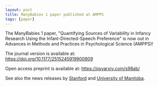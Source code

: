 ```yaml
---
layout: post
title: ManyBabies 1 paper published at AMPPS
tags: [paper]
---
```


The ManyBabies 1 paper, "Quantifying Sources of Variability in Infancy Research Using the Infant-Directed-Speech Preference" is now out in Advances in Methods and Practices in Psychological Science (AMPPS)!

The journal version is available at: https://doi.org/10.1177/2515245919900809 

Open access preprint is available at: https://psyarxiv.com/s98ab/

See also the news releases by [Stanford](https://news.stanford.edu/2020/03/16/babies-love-baby-talk-world/) and [University of Manitoba](https://news.umanitoba.ca/baby-talk-is-just-fine-thanks/).

